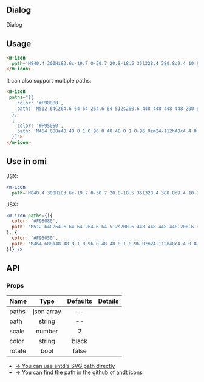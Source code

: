 ## Dialog 

Dialog

## Usage

```html
<m-icon 
  path='M840.4 300H183.6c-19.7 0-30.7 20.8-18.5 35l328.4 380.8c9.4 10.9 27.5 10.9 37 0L858.9 335c12.2-14.2 1.2-35-18.5-35z'>
</m-icon>

```

It can also support multiple paths:

```html
<m-icon 
 paths="[{ 
    color: '#F98080', 
    path: 'M512 64C264.6 64 64 264.6 64 512s200.6 448 448 448 448-200.6 448-448S759.4 64 512 64zm0 820c-205.4 0-372-166.6-372-372s166.6-372 372-372 372 166.6 372 372-166.6 372-372 372z'
  }, 
  { 
    color: '#F95050', 
    path: 'M464 688a48 48 0 1 0 96 0 48 48 0 1 0-96 0zm24-112h48c4.4 0 8-3.6 8-8V296c0-4.4-3.6-8-8-8h-48c-4.4 0-8 3.6-8 8v272c0 4.4 3.6 8 8 8z'
  }]">
</m-icon>
```

## Use in omi

JSX:

```jsx
<m-icon 
  path='M840.4 300H183.6c-19.7 0-30.7 20.8-18.5 35l328.4 380.8c9.4 10.9 27.5 10.9 37 0L858.9 335c12.2-14.2 1.2-35-18.5-35z' />
```

JSX:

```jsx
<m-icon paths={[{
  color: '#F98080',
  path: 'M512 64C264.6 64 64 264.6 64 512s200.6 448 448 448 448-200.6 448-448S759.4 64 512 64zm0 820c-205.4 0-372-166.6-372-372s166.6-372 372-372 372 166.6 372 372-166.6 372-372 372z'
}, {
  color: '#F95050',
  path: 'M464 688a48 48 0 1 0 96 0 48 48 0 1 0-96 0zm24-112h48c4.4 0 8-3.6 8-8V296c0-4.4-3.6-8-8-8h-48c-4.4 0-8 3.6-8 8v272c0 4.4 3.6 8 8 8z'
}]} />
```

## API

### Props

|  **Name**  | **Type**        | **Defaults**  | **Details**  |
| ------------- |:-------------:|:-----:|:-------------:|
| paths  | json array |--  |   |
| path  | string| -- ||
| scale | number   |   2 | |
| color | string| black ||
| rotate | bool| false ||

* [→ You can use antd's SVG path directly](https://ant.design/components/icon/)
* [→ You can find the path in the github of andt icons](https://github.com/ant-design/ant-design-icons/tree/master/packages/icons/svg)

